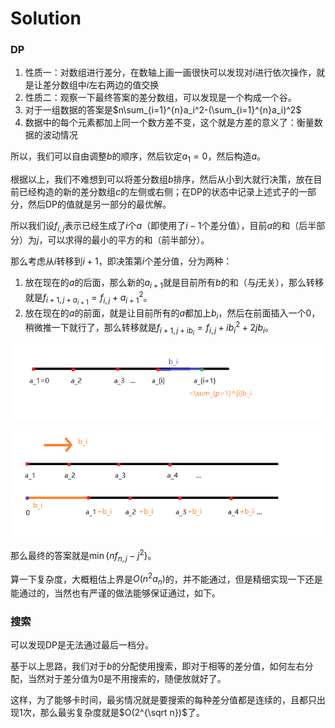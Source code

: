 # Solution

### DP

1. 性质一：对数组进行差分，在数轴上画一画很快可以发现对$i$进行依次操作，就是让差分数组中$i$左右两边的值交换
2. 性质二：观察一下最终答案的差分数组，可以发现是一个构成一个谷。
3. 对于一组数据的答案是$n\sum_{i=1}^{n}a_i^2-(\sum_{i=1}^{n}a_i)^2$
4. 数据中的每个元素都加上同一个数方差不变，这个就是方差的意义了：衡量数据的波动情况

所以，我们可以自由调整$b$的顺序，然后钦定$a_1=0$，然后构造$a$。

根据以上，我们不难想到可以将差分数组$b$排序，然后从小到大就行决策，放在目前已经构造的新的差分数组$c$的左侧或右侧；在DP的状态中记录上述式子的一部分，然后DP的值就是另一部分的最优解。

所以我们设$f_{i,j}$表示已经生成了$i$个$a$（即使用了$i-1$个差分值），目前$a$的和（后半部分）为$j$，可以求得的最小的平方的和（前半部分）。

那么考虑从$i$转移到$i+1$，即决策第$i$个差分值，分为两种：

1. 放在现在的$a$的后面，那么新的$a_{i+1}$就是目前所有$b$的和（与$j$无关），那么转移就是$f_{i+1,j+a_{i+1}}=f_{i,j}+a_{i+1}^2$。
2. 放在现在的$a$的前面，就是让目前所有的$a$都加上$b_i$，然后在前面插入一个$0$，稍微推一下就行了，那么转移就是$f_{i+1,j+ib_{i}}=f_{i,j}+ib_i^2+2jb_i$。

![pushback](https://github.com/jiangruizhang/Summary/blob/main/%E6%AD%A3%E5%BC%8F%E8%B5%9B/NOIP2021_variance_pushback.png)

![pushfront](https://github.com/jiangruizhang/Summary/blob/main/%E6%AD%A3%E5%BC%8F%E8%B5%9B/NOIP2021_variance_pushfront.png)

那么最终的答案就是$\min\{ nf_{n,j}-j^2\}$。

算一下复杂度，大概粗估上界是$O(n^2a_n)$的，并不能通过，但是精细实现一下还是能通过的，当然也有严谨的做法能够保证通过，如下。

### 搜索

可以发现DP是无法通过最后一档分。

基于以上思路，我们对于$b$的分配使用搜索，即对于相等的差分值，如何左右分配，当然对于差分值为0是不用搜索的，随便放就好了。

这样，为了能够卡时间，最劣情况就是要搜索的每种差分值都是连续的，且都只出现1次，那么最劣复杂度就是$O(2^{\sqrt n})$了。

